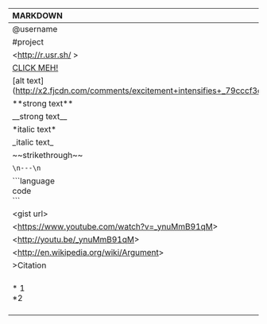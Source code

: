 MARKDOWN|BBCODE
:----------|:-----:
@username|[user]username[/user]
#project|[project]project[/project]
&lt;http://r.usr.sh/ &gt;|[url]http://r.usr.sh/[/url]
[CLICK MEH!](http://r.usr.sh)|[url=http://r.usr.sh/]CLICK MEH![/url]
\[alt text](http://x2.fjcdn.com/comments/excitement+intensifies+_79cccf3c87048a472afb5e2de9c3bba8.jpg)|[img]http://x2.fjcdn.com/comments/excitement+intensifies+_79cccf3c87048a472afb5e2de9c3bba8.jpg[/img]
\*\*strong text**|[b]strong text[/b]
\_\_strong text__|[b]strong text[/b]
\*italic text*|[cur]italic text[/cur]
\_italic text_|[cur]italic text[/cur]
\~\~strikethrough\~\~|[del]strikethrough[/del]
```\n---\n```|  [hr]
\`\`\`language<br /> code<br/>\`\`\`|[code=language]<br />code<br/>[/code]
&lt;gist url&gt; | [gist]gistId[/gist]
&lt;https://www.youtube.com/watch?v=_ynuMmB91qM&gt;|[youtube]https://www.youtube.com/watch?v=_ynuMmB91qM[/gist]
&lt;http://youtu.be/_ynuMmB91qM&gt;|[yt]http://youtu.be/_ynuMmB91qM[/yt]
&lt;http://en.wikipedia.org/wiki/Argument&gt;|[wiki=en]Argument[/wiki]
>Citation|[quote]Citation[/quote]
 \* 1<br/> \*2|[list]<br/>[\*] 1<br />[\*] 2<br />[/list]
